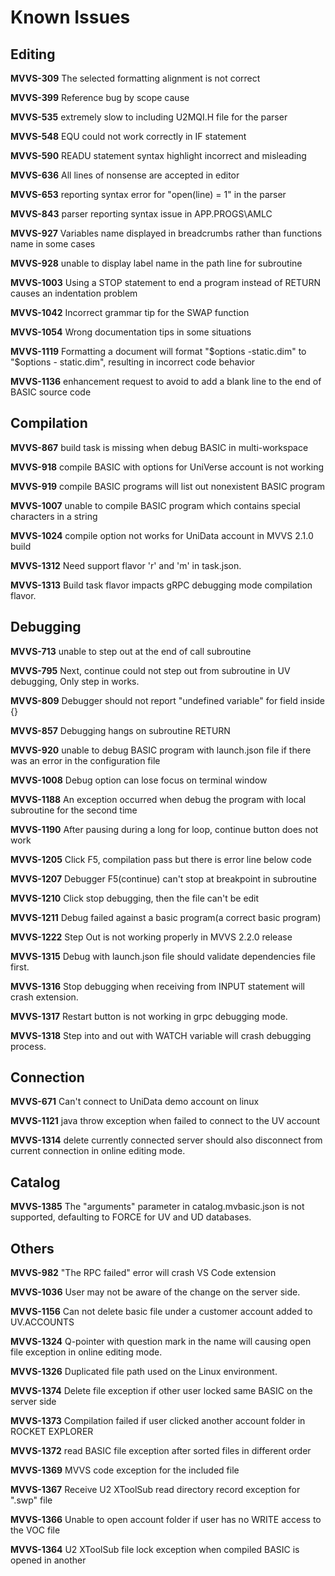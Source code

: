 # Known Issues

## Editing

**MVVS-309** The selected formatting alignment is not correct

**MVVS-399** Reference bug by scope cause

**MVVS-535** extremely slow to including U2MQI.H file for the parser

**MVVS-548** EQU could not work correctly in IF statement

**MVVS-590** READU statement syntax highlight incorrect and misleading

**MVVS-636** All lines of nonsense are accepted in editor

**MVVS-653** reporting syntax error for "open(line) = 1" in the parser

**MVVS-843** parser reporting syntax issue in APP.PROGS\AMLC

**MVVS-927** Variables name displayed in breadcrumbs rather than functions name in some cases

**MVVS-928** unable to display label name in the path line for subroutine

**MVVS-1003** Using a STOP statement to end a program instead of RETURN causes an indentation problem

**MVVS-1042** Incorrect grammar tip for the SWAP function

**MVVS-1054** Wrong documentation tips in some situations

**MVVS-1119** Formatting a document will format "$options -static.dim" to "$options - static.dim", resulting in incorrect code behavior

**MVVS-1136** enhancement request to avoid to add a blank line to the end of BASIC source code

## Compilation

**MVVS-867** build task is missing when debug BASIC in multi-workspace

**MVVS-918** compile BASIC with options for UniVerse account is not working

**MVVS-919** compile BASIC programs will list out nonexistent BASIC program

**MVVS-1007** unable to compile BASIC program which contains special characters in a string

**MVVS-1024** compile option not works for UniData account in MVVS 2.1.0 build

**MVVS-1312** Need support flavor 'r' and 'm' in task.json.

**MVVS-1313** Build task flavor impacts gRPC debugging mode compilation flavor.

## Debugging

**MVVS-713** unable to step out at the end of call subroutine

**MVVS-795** Next, continue could not step out from subroutine in UV debugging, Only step in works. 

**MVVS-809** Debugger should not report "undefined variable" for field inside {}

**MVVS-857** Debugging hangs on subroutine RETURN

**MVVS-920** unable to debug BASIC program with launch.json file if there was an error in the configuration file

**MVVS-1008** Debug option can lose focus on terminal window

**MVVS-1188** An exception occurred when debug the program with local subroutine for the second time

**MVVS-1190** After pausing during a long for loop, continue button does not work

**MVVS-1205** Click F5, compilation pass but there is error line below code

**MVVS-1207** Debugger F5(continue) can't stop at breakpoint in subroutine

**MVVS-1210** Click stop debugging, then the file can't be edit

**MVVS-1211** Debug failed against a basic program(a correct basic program)

**MVVS-1222** Step Out is not working properly in MVVS 2.2.0 release

**MVVS-1315** Debug with launch.json file should validate dependencies file first.

**MVVS-1316** Stop debugging when receiving from INPUT statement will crash extension.

**MVVS-1317** Restart button is not working in grpc debugging mode.

**MVVS-1318** Step into and out with WATCH variable will crash debugging process.

## Connection

**MVVS-671** Can't connect to UniData demo account on linux

**MVVS-1121** java throw exception when failed to connect to the UV account

**MVVS-1314** delete currently connected server should also disconnect from current connection in online editing mode.

## Catalog

**MVVS-1385** The "arguments" parameter in catalog.mvbasic.json is not supported, defaulting to FORCE for UV and UD databases.

## Others

**MVVS-982** "The RPC failed" error will crash VS Code extension

**MVVS-1036** User may not be aware of the change on the server side.

**MVVS-1156** Can not delete basic file under a customer account added to UV.ACCOUNTS

**MVVS-1324** Q-pointer with question mark in the name will causing open file exception in online editing mode.

**MVVS-1326** Duplicated file path used on the Linux environment.

**MVVS-1374** Delete file exception if other user locked same BASIC on the server side

**MVVS-1373** Compilation failed if user clicked another account folder in ROCKET EXPLORER

**MVVS-1372** read BASIC file exception after sorted files in different order

**MVVS-1369** MVVS code exception for the included file

**MVVS-1367** Receive U2 XToolSub read directory record exception for ".swp" file

**MVVS-1366** Unable to open account folder if user has no WRITE access to the VOC file

**MVVS-1364** U2 XToolSub file lock exception when compiled BASIC is opened in another

